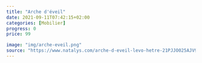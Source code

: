 ```yaml
---
title: "Arche d'éveil"
date: 2021-09-11T07:42:15+02:00
categories: [Mobilier]
progress: 0
price: 99

image: "img/arche-eveil.png"
source: "https://www.natalys.com/arche-d-eveil-levo-hetre-21PJJO025AJV999.html"
--- 
```

